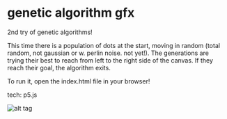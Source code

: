 # genetic algorithm gfx
2nd try of genetic algorithms!

This time there is a population of dots at the start, moving in random (total random, not gaussian or w. perlin noise. not yet!).
The generations are trying their best to reach from left to the right side of the canvas. If they reach their goal,
the algorithm exits.

To run it, open the index.html file in your browser!

tech:
p5.js

![alt tag](https://github.com/turbek/genetic-algorithm-gfx/blob/master/genalgo3.png)
